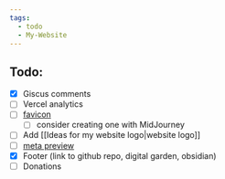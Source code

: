 ```yaml
---
tags:
  - todo
  - My-Website
---
```

## Todo:

- [x] Giscus comments
- [ ] Vercel analytics
- [ ] [favicon](https://dg-docs.ole.dev/getting-started/04-appearance-settings/#favicon)
	- [ ] consider creating one with MidJourney
- [ ] Add [[Ideas for my website logo|website logo]]
- [ ] [meta preview](https://dg-docs.ole.dev/advanced/note-specific-settings/#metatags)
- [x] Footer (link to github repo, digital garden, obsidian)
- [ ] Donations